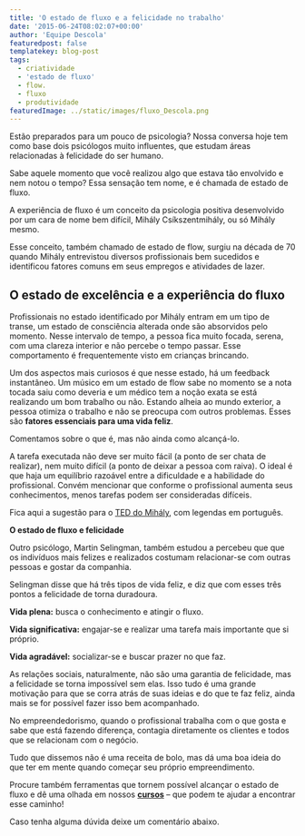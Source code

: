 ```yaml
---
title: 'O estado de fluxo e a felicidade no trabalho'
date: '2015-06-24T08:02:07+00:00'
author: 'Equipe Descola'
featuredpost: false
templatekey: blog-post
tags:
  - criatividade
  - 'estado de fluxo'
  - flow.
  - fluxo
  - produtividade
featuredImage: ../static/images/fluxo_Descola.png
---
```


Estão preparados para um pouco de psicologia? Nossa conversa hoje tem como base dois psicólogos muito influentes, que estudam áreas relacionadas à felicidade do ser humano.

Sabe aquele momento que você realizou algo que estava tão envolvido e nem notou o tempo? Essa sensação tem nome, e é chamada de estado de fluxo.

A experiência de fluxo é um conceito da psicologia positiva desenvolvido por um cara de nome bem difícil, Mihály Csíkszentmihály, ou só Mihály mesmo.

Esse conceito, também chamado de estado de flow, surgiu na década de 70 quando Mihály entrevistou diversos profissionais bem sucedidos e identificou fatores comuns em seus empregos e atividades de lazer.

## **O estado de excelência e a experiência do fluxo**

Profissionais no estado identificado por Mihály entram em um tipo de transe, um estado de consciência alterada onde são absorvidos pelo momento. Nesse intervalo de tempo, a pessoa fica muito focada, serena, com uma clareza interior e não percebe o tempo passar. Esse comportamento é frequentemente visto em crianças brincando.

Um dos aspectos mais curiosos é que nesse estado, há um feedback instantâneo. Um músico em um estado de flow sabe no momento se a nota tocada saiu como deveria e um médico tem a noção exata se está realizando um bom trabalho ou não. Estando alheia ao mundo exterior, a pessoa otimiza o trabalho e não se preocupa com outros problemas. Esses são **fatores essenciais para uma vida feliz**.

Comentamos sobre o que é, mas não ainda como alcançá-lo.

A tarefa executada não deve ser muito fácil (a ponto de ser chata de realizar), nem muito difícil (a ponto de deixar a pessoa com raiva). O ideal é que haja um equilíbrio razoável entre a dificuldade e a habilidade do profissional. Convém mencionar que conforme o profissional aumenta seus conhecimentos, menos tarefas podem ser consideradas difíceis.

Fica aqui a sugestão para o [TED do Mihály](https://www.ted.com/talks/mihaly_csikszentmihalyi_on_flow), com legendas em português.

**O estado de fluxo e felicidade**

Outro psicólogo, Martin Selingman, também estudou a percebeu que que os indivíduos mais felizes e realizados costumam relacionar-se com outras pessoas e gostar da companhia.

Selingman disse que há três tipos de vida feliz, e diz que com esses três pontos a felicidade de torna duradoura.

**Vida plena:** busca o conhecimento e atingir o fluxo.

**Vida significativa:** engajar-se e realizar uma tarefa mais importante que si próprio.

**Vida agradável:** socializar-se e buscar prazer no que faz.

As relações sociais, naturalmente, não são uma garantia de felicidade, mas a felicidade se torna impossível sem elas. Isso tudo é uma grande motivação para que se corra atrás de suas ideias e do que te faz feliz, ainda mais se for possível fazer isso bem acompanhado.

No empreendedorismo, quando o profissional trabalha com o que gosta e sabe que está fazendo diferença, contagia diretamente os clientes e todos que se relacionam com o negócio.

Tudo que dissemos não é uma receita de bolo, mas dá uma boa ideia do que ter em mente quando começar seu próprio empreendimento.

Procure também ferramentas que tornem possível alcançar o estado de fluxo e dê uma olhada em nossos **[cursos](http://www.descola.org/cursos)** – que podem te ajudar a encontrar esse caminho!

Caso tenha alguma dúvida deixe um comentário abaixo.
